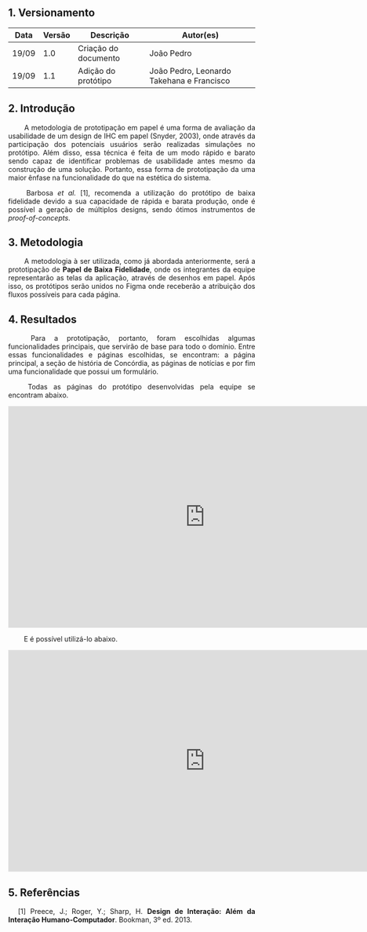 ## 1. Versionamento
|Data|Versão|Descrição|Autor(es)
|--|--|--|--|
|19/09|1.0|Criação do documento|João Pedro|
|19/09|1.1|Adição do protótipo|João Pedro, Leonardo Takehana e Francisco|

## 2. Introdução
<p align = "justify"> &emsp;&emsp; A metodologia de prototipação em papel é uma forma de avaliação da usabilidade de um design de IHC em papel (Snyder, 2003), onde através da participação dos potenciais usuários serão realizadas simulações no protótipo. Além disso, essa técnica é feita de um modo rápido e barato sendo capaz de identificar problemas de usabilidade antes mesmo da construção de uma solução. Portanto, essa forma de prototipação da uma maior ênfase na funcionalidade do que na estética do sistema.</p>
<p align = "justify"> &emsp;&emsp; Barbosa <i>et al.</i> [1], recomenda a utilização do protótipo de baixa fidelidade devido a sua capacidade de rápida e barata produção, onde é possível a geração de múltiplos designs, sendo ótimos instrumentos de <i>proof-of-concepts</i>.</p>

## 3. Metodologia
<p align = "justify"> &emsp;&emsp; A metodologia à ser utilizada, como já abordada anteriormente, será a prototipação de <b>Papel de Baixa Fidelidade</b>, onde os integrantes da equipe representarão as telas da aplicação, através de desenhos em papel. Após isso, os protótipos serão unidos no Figma onde receberão a atribuição dos fluxos possíveis para cada página.</p>

## 4. Resultados
<p align = "justify"> &emsp;&emsp; Para a prototipação, portanto, foram escolhidas algumas funcionalidades principais, que servirão de base para todo o domínio. Entre essas funcionalidades e páginas escolhidas, se encontram: a página principal, a seção de história de Concórdia, as páginas de notícias e por fim uma funcionalidade que possui um formulário.</p>
<p align = "justify"> &emsp;&emsp; Todas as páginas do protótipo desenvolvidas pela equipe se encontram abaixo.</p>
<iframe style="border: 1px solid rgba(0, 0, 0, 0.1);" width="800" height="450" src="https://www.figma.com/embed?embed_host=share&url=https%3A%2F%2Fwww.figma.com%2Ffile%2FuG0tujTW6YpcUEgM43CDxW%2FConcordia%3Fnode-id%3D0%253A1" allowfullscreen></iframe>

<p align = "justify"> &emsp;&emsp; E é possível utilizá-lo abaixo.</p>
<iframe style="border: 1px solid rgba(0, 0, 0, 0.1);" width="800" height="450" src="https://www.figma.com/embed?embed_host=share&url=https%3A%2F%2Fwww.figma.com%2Fproto%2FuG0tujTW6YpcUEgM43CDxW%2FConcordia%3Fnode-id%3D132%253A8%26scaling%3Dscale-down-width%26page-id%3D0%253A1%26starting-point-node-id%3D132%253A2" allowfullscreen></iframe>

## 5. Referências
<p style="text-align: justify; text-indent: 20px">[1] Preece, J.; Roger, Y.; Sharp, H. <b>Design de Interação: Além da Interação Humano-Computador</b>. Bookman, 3º ed. 2013.</p>

